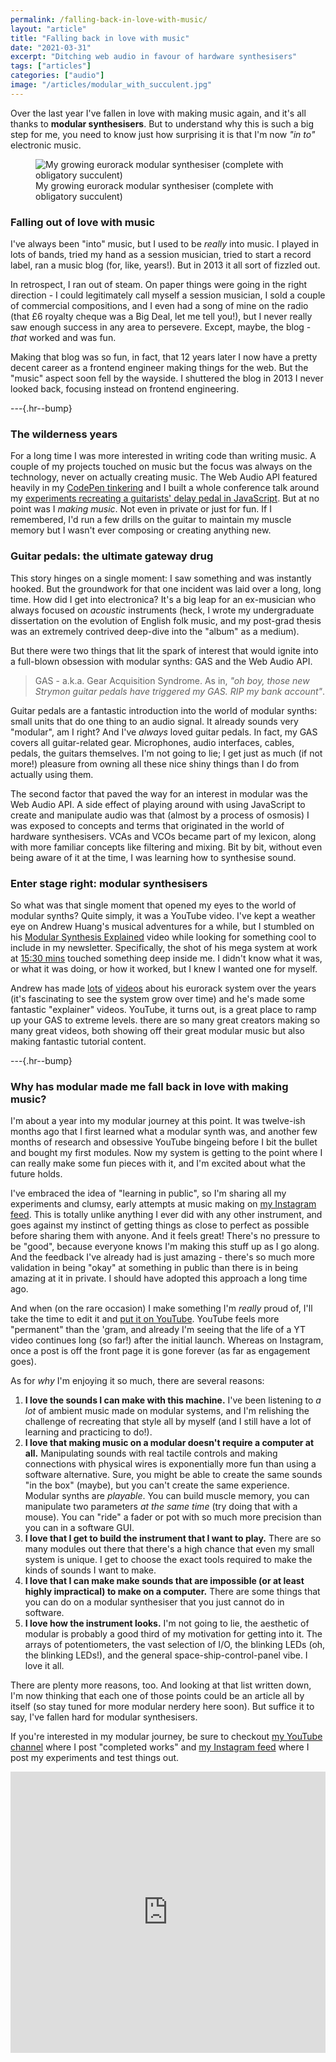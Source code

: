 ```yaml
---
permalink: /falling-back-in-love-with-music/
layout: "article"
title: "Falling back in love with music"
date: "2021-03-31"
excerpt: "Ditching web audio in favour of hardware synthesisers"
tags: ["articles"]
categories: ["audio"]
image: "/articles/modular_with_succulent.jpg"
---
```


Over the last year I've fallen in love with making music again, and it's all thanks to **modular synthesisers**. But to understand why this is such a big step for me, you need to know just how surprising it is that I'm now _"in to"_ electronic music.

<figure class="post-content__image-wrapper">
    <img class="post-content__image" src="/images/articles/modular_with_succulent.jpg" alt="My growing eurorack modular synthesiser (complete with obligatory succulent)">
    <figcaption class="post-content__caption">My growing eurorack modular synthesiser (complete with obligatory succulent)</figcaption>
</figure>

### Falling out of love with music

I've always been "into" music, but I used to be _really_ into music. I played in lots of bands, tried my hand as a session musician, tried to start a record label, ran a music blog (for, like, years!). But in 2013 it all sort of fizzled out.

In retrospect, I ran out of steam. On paper things were going in the right direction - I could legitimately call myself a session musician, I sold a couple of commercial compositions, and I even had a song of mine on the radio (that £6 royalty cheque was a Big Deal, let me tell you!), but I never really saw enough success in any area to persevere. Except, maybe, the blog - _that_ worked and was fun.

Making that blog was so fun, in fact, that 12 years later I now have a pretty decent career as a frontend engineer making things for the web. But the "music" aspect soon fell by the wayside. I shuttered the blog in 2013 I never looked back, focusing instead on frontend engineering.

---{.hr--bump}

### The wilderness years

For a long time I was more interested in writing code than writing music. A couple of my projects touched on music but the focus was always on the technology, never on actually creating music. The Web Audio API featured heavily in my [CodePen tinkering](https://codepen.io/tomhazledine/full/VKvNJg) and I built a whole conference talk around my [experiments recreating a guitarists' delay pedal in JavaScript](https://tomhazledine.com/web-audio-delay/). But at no point was I _making music_. Not even in private or just for fun. If I remembered, I'd run a few drills on the guitar to maintain my muscle memory but I wasn't ever composing or creating anything new.

### Guitar pedals: the ultimate gateway drug

This story hinges on a single moment: I saw something and was instantly hooked. But the groundwork for that one incident was laid over a long, long time. How did I get into electronica? It's a big leap for an ex-musician who always focused on _acoustic_ instruments (heck, I wrote my undergraduate dissertation on the evolution of English folk music, and my post-grad thesis was an extremely contrived deep-dive into the "album" as a medium).

But there were two things that lit the spark of interest that would ignite into a full-blown obsession with modular synths: GAS and the Web Audio API.

> GAS - a.k.a. Gear Acquisition Syndrome. As in, _"oh boy, those new Strymon guitar pedals have triggered my GAS. RIP my bank account"_.

Guitar pedals are a fantastic introduction into the world of modular synths: small units that do one thing to an audio signal. It already sounds very "modular", am I right? And I've _always_ loved guitar pedals. In fact, my GAS covers all guitar-related gear. Microphones, audio interfaces, cables, pedals, the guitars themselves. I'm not going to lie; I get just as much (if not more!) pleasure from owning all these nice shiny things than I do from actually using them.

The second factor that paved the way for an interest in modular was the Web Audio API. A side effect of playing around with using JavaScript to create and manipulate audio was that (almost by a process of osmosis) I was exposed to concepts and terms that originated in the world of hardware synthesisers. VCAs and VCOs became part of my lexicon, along with more familiar concepts like filtering and mixing. Bit by bit, without even being aware of it at the time, I was learning how to synthesise sound.

### Enter stage right: modular synthesisers

So what was that single moment that opened my eyes to the world of modular synths? Quite simply, it was a YouTube video. I've kept a weather eye on Andrew Huang's musical adventures for a while, but I stumbled on his [Modular Synthesis Explained](https://youtu.be/cWslSTTkiFU) video while looking for something cool to include in my newsletter. Specifically, the shot of his mega system at work at [15:30 mins](https://youtu.be/cWslSTTkiFU?t=930) touched something deep inside me. I didn't know what it was, or what it was doing, or how it worked, but I knew I wanted one for myself.

Andrew has made [lots](https://www.youtube.com/watch?v=oFadopWxKjw) of [videos](https://www.youtube.com/watch?v=UXEyEIo-WtA) about his eurorack system over the years (it's fascinating to see the system grow over time) and he's made some fantastic "explainer" videos. YouTube, it turns out, is a great place to ramp up your GAS to extreme levels. there are so many great creators making so many great videos, both showing off their great modular music but also making fantastic tutorial content.

---{.hr--bump}

### Why has modular made me fall back in love with making music?

I'm about a year into my modular journey at this point. It was twelve-ish months ago that I first learned what a modular synth was, and another few months of research and obsessive YouTube bingeing before I bit the bullet and bought my first modules. Now my system is getting to the point where I can really make some fun pieces with it, and I'm excited about what the future holds.

I've embraced the idea of "learning in public", so I'm sharing all my experiments and clumsy, early attempts at music making on [my Instagram feed](https://www.instagram.com/tomhazledine/). This is totally unlike anything I ever did with any other instrument, and goes against my instinct of getting things as close to perfect as possible before sharing them with anyone. And it feels great! There's no pressure to be "good", because everyone knows I'm making this stuff up as I go along. And the feedback I've already had is just amazing - there's so much more validation in being "okay" at something in public than there is in being amazing at it in private. I should have adopted this approach a long time ago.

And when (on the rare occasion) I make something I'm _really_ proud of, I'll take the time to edit it and [put it on YouTube](https://youtu.be/ZVc8TzQ_z4U). YouTube feels more "permanent" than the 'gram, and already I'm seeing that the life of a YT video continues long (so far!) after the initial launch. Whereas on Instagram, once a post is off the front page it is gone forever (as far as engagement goes).

As for _why_ I'm enjoying it so much, there are several reasons:

1. **I love the sounds I can make with this machine.** I've been listening to _a lot_ of ambient music made on modular systems, and I'm relishing the challenge of recreating that style all by myself (and I still have a lot of learning and practicing to do!).
2. **I love that making music on a modular doesn't require a computer at all.** Manipulating sounds with real tactile controls and making connections with physical wires is exponentially more fun than using a software alternative. Sure, you might be able to create the same sounds "in the box" (maybe), but you can't create the same experience. Modular synths are _playable_. You can build muscle memory, you can manipulate two parameters _at the same time_ (try doing that with a mouse). You can "ride" a fader or pot with so much more precision than you can in a software GUI.
3. **I love that I get to build the instrument that I want to play.** There are so many modules out there that there's a high chance that even my small system is unique. I get to choose the exact tools required to make the kinds of sounds I want to make.
4. **I love that I can make make sounds that are impossible (or at least highly impractical) to make on a computer.** There are some things that you can do on a modular synthesiser that you just cannot do in software.
5. **I love how the instrument looks.** I'm not going to lie, the aesthetic of modular is probably a good third of my motivation for getting into it. The arrays of potentiometers, the vast selection of I/O, the blinking LEDs (oh, the blinking LEDs!), and the general space-ship-control-panel vibe. I love it all.

There are plenty more reasons, too. And looking at that list written down, I'm now thinking that each one of those points could be an article all by itself (so stay tuned for more modular nerdery here soon). But suffice it to say, I've fallen hard for modular synthesisers.

If you're interested in my modular journey, be sure to checkout [my YouTube channel](https://youtu.be/ZVc8TzQ_z4U) where I post "completed works" and [my Instagram feed](https://www.instagram.com/tomhazledine/) where I post my experiments and test things out.

<iframe width="100%" height="450" src="https://www.youtube.com/embed/ZVc8TzQ_z4U" title="YouTube video player" frameborder="0" allow="accelerometer; autoplay; clipboard-write; encrypted-media; gyroscope; picture-in-picture" allowfullscreen></iframe>
